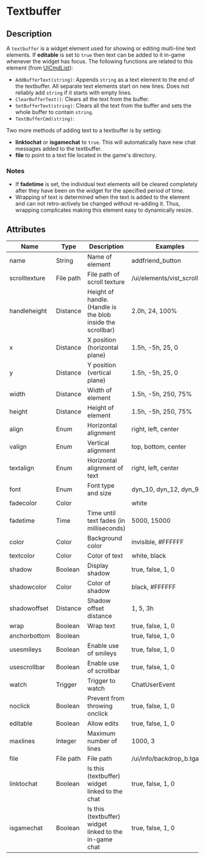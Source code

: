 # Textbuffer

## Description

A `textbuffer` is a widget element used for showing or editing multi-line text elements. If **editable**  is set to `true` then text can be added to it in-game whenever the widget  has focus. The following functions are related to this element (from [UICmdList](uicmdlist.md)): 

- `AddBufferText(string)`: Appends `string` as a text element to the end of the textbuffer. All separate text elements start on new lines. Does not reliably add `string` if it starts with empty lines. 
- `ClearBufferText()`: Clears all the text from the buffer. 
- `SetBufferText(string)`: Clears all the text from the buffer and sets the whole buffer to contain `string`. 
- `TextBufferCmd(string)`: 

Two more methods of adding text to a textbuffer is by setting: 

-  **linktochat** or **isgamechat** to `true`. This will automatically have new chat messages added to the textbuffer.  
-  **file** to point to a text file located in the game's directory. 

### Notes

-  If **fadetime** is set, the individual text elements will be  cleared completely after they have been on the widget for the specified  period of time. 
-  Wrapping of text is determined when the text is added to the  element and can not retro-actively be changed without re-adding it.  Thus, wrapping complicates making this element easy to dynamically resize. 

## Attributes

| Name           |  Type      |  Description                                                 |  Examples                     |
|----------------|------------|--------------------------------------------------------------|-------------------------------|
|  name          |  String    |  Name of element                                             |  addfriend_button             |
|  scrolltexture |  File path |  File path of scroll texture                                 |  /ui/elements/vist_scroll.tga |
|  handleheight  |  Distance  |  Height of handle. (Handle is the blob inside the scrollbar) |  2.0h, 24, 100%               |
|  x             |  Distance  |  X position (horizontal plane)                               |  1.5h, -5h, 25, 0             |
|  y             |  Distance  |  Y position (vertical plane)                                 |  1.5h, -5h, 25, 0             |
|  width         |  Distance  |  Width of element                                            |  1.5h, -5h, 250, 75%          |
|  height        |  Distance  |  Height of element                                           |  1.5h, -5h, 250, 75%          |
|  align         |  Enum      |  Horizontal alignment                                        |  right, left, center          |
|  valign        |  Enum      |  Vertical alignment                                          |  top, bottom, center          |
|  textalign     |  Enum      |  Horizontal alignment of text                                |  right, left, center          |
|  font          |  Enum      |  Font type and size                                          |  dyn_10, dyn_12, dyn_9        |
|  fadecolor     |  Color     |                                                              |  white                        |
|  fadetime      |  Time      |  Time until text fades (in milliseconds)                     |  5000, 15000                  |
|  color         |  Color     |  Background color                                            |  invisible, #FFFFFF           |
|  textcolor     |  Color     |  Color of text                                               |  white, black                 |
|  shadow        |  Boolean   |  Display shadow                                              |  true, false, 1, 0            |
|  shadowcolor   |  Color     |  Color of shadow                                             |  black, #FFFFFF               |
|  shadowoffset  |  Distance  |  Shadow offset distance                                      |  1, 5, 3h                     |
|  wrap          |  Boolean   |  Wrap text                                                   |  true, false, 1, 0            |
|  anchorbottom  |  Boolean   |                                                              |  true, false, 1, 0            |
|  usesmileys    |  Boolean   |  Enable use of smileys                                       |  true, false, 1, 0            |
|  usescrollbar  |  Boolean   |  Enable use of scrollbar                                     |  true, false, 1, 0            |
|  watch         |  Trigger   |  Trigger to watch                                            |  ChatUserEvent                |
|  noclick       |  Boolean   |  Prevent from throwing onclick                               |  true, false, 1, 0            |
|  editable      |  Boolean   |  Allow edits                                                 |  true, false, 1, 0            |
|  maxlines      |  Integer   |  Maximum number of lines                                     |  1000, 3                      |
|  file          |  File path |  File path                                                   |  /ui/info/backdrop_b.tga      |
|  linktochat    |  Boolean   |  Is this (textbuffer) widget linked to the chat              |  true, false, 1, 0            |
|  isgamechat    |  Boolean   |  Is this (textbuffer) widget linked to the in-game chat      |  true, false, 1, 0            |